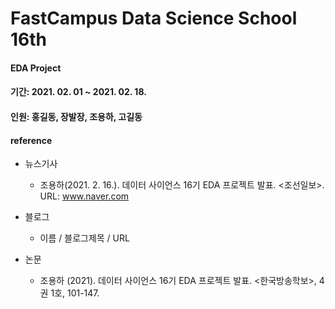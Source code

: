 # FastCampus Data Science School 16th 
#### EDA Project 
#### 기간: 2021. 02. 01 ~ 2021. 02. 18. 
#### 인원: 홍길동, 장발장, 조용하, 고길동 


#### reference 
- 뉴스기사
  - 조용하(2021. 2. 16.). 데이터 사이언스 16기 EDA 프로젝트 발표. <조선일보>. URL: www.naver.com

- 블로그
  - 이름 / 블로그제목 / URL

- 논문
  - 조용하 (2021). 데이터 사이언스 16기 EDA 프로젝트 발표. <한국방송학보>, 4권 1호, 101-147. 
